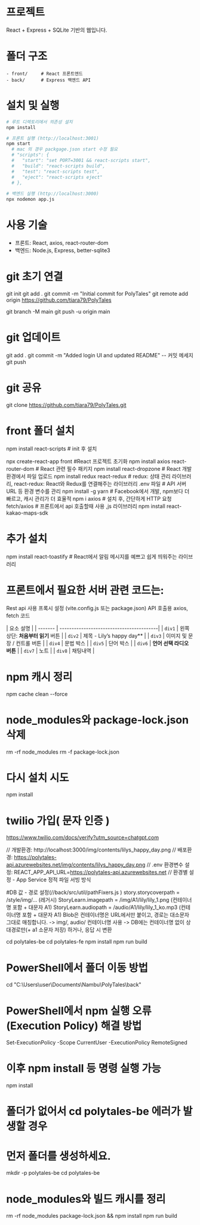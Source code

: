 # 프로젝트

React + Express + SQLite 기반의  웹입니다.  

# 폴더 구조
```
- front/     # React 프론트엔드
- back/      # Express 백엔드 API
```

# 설치 및 실행

```bash
# 루트 디렉토리에서 의존성 설치
npm install

# 프론트 실행 (http://localhost:3001)
npm start
  # mac 의 경우 packgage.json start 수정 필요
  # "scripts": {
  #   "start": "set PORT=3001 && react-scripts start",
  #   "build": "react-scripts build",
  #   "test": "react-scripts test",
  #   "eject": "react-scripts eject"
  # },
  
# 백엔드 실행 (http://localhost:3000)
npx nodemon app.js
```

# 사용 기술
- 프론트: React, axios, react-router-dom
- 백엔드: Node.js, Express, better-sqlite3

# git 초기 연결
git init
git add .
git commit -m "Initial commit for PolyTales"
git remote add origin https://github.com/tiara79/PolyTales

git branch -M main
git push -u origin main

# git 업데이트
git add .
git commit -m "Added login UI and updated README" -- 커밋 메세지
git push

# git 공유
git clone https://github.com/tiara79/PolyTales.git

# front 폴더 설치
npm install react-scripts # init 후 설치

npx create-react-app front #React 프로젝트 초기화
npm install axios react-router-dom # React 관련 필수 패키지
npm install react-dropzone # React 개발 환경에서 파일 업로드
npm install redux react-redux # redux: 상태 관리 라이브러리, react-redux: React와 Redux를 연결해주는 라이브러리
.env 파일 # API 서버 URL 등 환경 변수를 관리
npm install -g yarn # Facebook에서 개발, npm보다 더 빠르고, 캐시 관리가 더 효율적
npm i axios # 설치 후, 간단하게 HTTP 요청
fetch/axios # 프론트에서 api 호출할때 사용 ,js 라이브러리 
npm install react-kakao-maps-sdk

# 추가 설치
npm install react-toastify # React에서 알림 메시지를 예쁘고 쉽게 띄워주는 라이브러리


# 프론트에서 필요한 서버 관련 코드는:
Rest api 사용
프록시 설정 (vite.config.js 또는 package.json)
API 호출용 axios, fetch 코드


| 요소   설명                                       |
| ------- | -----------------------------------------|
| `div1` | 왼쪽 상단: **처음부터 읽기** 버튼           |
| `div2` | 제목 - Lily’s happy day**                  |
| `div3` | 이미지 및 문장 / 컨트롤 버튼                 |
| `div4` | 문법 박스                                   |
| `div5` | 단어 박스                                   |
| `div6` | **언어 선택 라디오 버튼**                   |
| `div7` | 노트                                        |
| `div8` | 채팅내역                                    |

# npm 캐시 정리
npm cache clean --force

# node_modules와 package-lock.json 삭제
rm -rf node_modules
rm -f package-lock.json

# 다시 설치 시도
npm install

# twilio 가입( 문자 인증 )
https://www.twilio.com/docs/verify?utm_source=chatgpt.com

// 개발환경: http://localhost:3000/img/contents/lilys_happy_day.png
// 배포환경: https://polytales-api.azurewebsites.net/img/contents/lilys_happy_day.png
// .env 환경변수 설정: REACT_APP_API_URL=https://polytales-api.azurewebsites.net
// 환경별 설정 - App Service 정적 파일 서빙 방식

#DB 값 - 경로 설정(//back/src/util/pathFixers.js )
story.storycoverpath = /style/img/… (레거시)
StoryLearn.imagepath = /img/A1/lily/lily_1.png (컨테이너명 포함 + 대문자 A1)
StoryLearn.audiopath = /audio/A1/lily/lily_1_ko.mp3 (컨테이너명 포함 + 대문자 A1)
Blob은 컨테이너명은 URL에서만 붙이고, 경로는 대소문자 그대로 매칭합니다.
-> img/, audio/ 컨테이너명 사용
-> DB에는 컨테이너명 없이 상대경로만(+ a1 소문자 저장) 하거나, 응답 시 변환

cd polytales-be
cd polytales-fe
npm install
npm run build

# PowerShell에서 폴더 이동 방법
cd "C:\Users\user\Documents\Nambu\PolyTales\back"

# PowerShell에서 npm 실행 오류(Execution Policy) 해결 방법
Set-ExecutionPolicy -Scope CurrentUser -ExecutionPolicy RemoteSigned

# 이후 npm install 등 명령 실행 가능
npm install

# 폴더가 없어서 cd polytales-be 에러가 발생할 경우
# 먼저 폴더를 생성하세요.
mkdir -p polytales-be
cd polytales-be

# node_modules와 빌드 캐시를 정리
rm -rf node_modules package-lock.json && npm install
npm run build